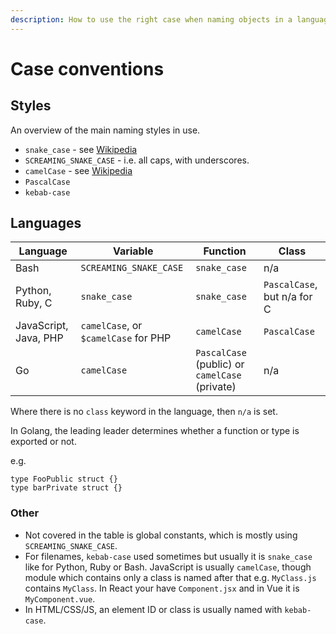 ```yaml
---
description: How to use the right case when naming objects in a language
---
```

# Case conventions

## Styles

An overview of the main naming styles in use.

- `snake_case` - see [Wikipedia](https://en.wikipedia.org/wiki/Snake_case)
- `SCREAMING_SNAKE_CASE` - i.e. all caps, with underscores.
- `camelCase` - see [Wikipedia](https://en.wikipedia.org/wiki/Camel_case)
- `PascalCase`
- `kebab-case`


## Languages

| Language              | Variable                             | Function                                       | Class                       |
| --------------------- | ------------------------------------ | ---------------------------------------------- | --------------------------- |
| Bash                  | `SCREAMING_SNAKE_CASE`               | `snake_case`                                   | n/a                         |
| Python, Ruby, C       | `snake_case`                         | `snake_case`                                   | `PascalCase`, but n/a for C |
| JavaScript, Java, PHP | `camelCase`, or `$camelCase` for PHP | `camelCase`                                    | `PascalCase`                |
| Go                    | `camelCase`                          | `PascalCase` (public) or `camelCase` (private) | n/a                         |

Where there is no `class` keyword in the language, then `n/a` is set.

In Golang, the leading leader determines whether a function or type is exported or not.

e.g.

```golang
type FooPublic struct {}
type barPrivate struct {}
```

### Other

- Not covered in the table is global constants, which is mostly using `SCREAMING_SNAKE_CASE`.
- For filenames, `kebab-case` used sometimes but usually it is `snake_case` like for Python, Ruby or Bash. JavaScript is usually `camelCase`, though module which contains only a class is named after that e.g. `MyClass.js` contains `MyClass`. In React your have `Component.jsx` and in Vue it is `MyComponent.vue`.
- In HTML/CSS/JS, an element ID or class is usually named with `kebab-case`.
